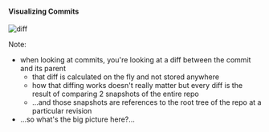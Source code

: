 #### Visualizing Commits

![diff](/images/diff.png)

Note:

- when looking at commits, you're looking at a diff between the commit and its
  parent
  - that diff is calculated on the fly and not stored anywhere
  - how that diffing works doesn't really matter but every diff is the result of
    comparing 2 snapshots of the entire repo
  - …and those snapshots are references to the root tree of the repo at a
    particular revision
- …so what's the big picture here?…
